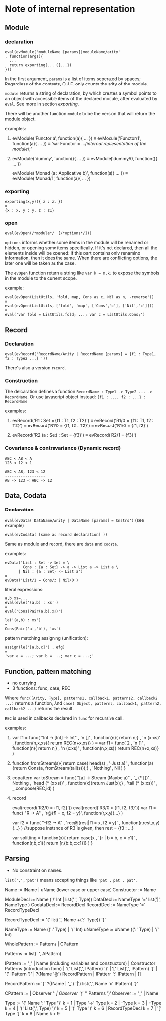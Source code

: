 # Note of internal representation







## Module

### declaration

```
eval(evModule('moduleName [params]|moduleName/arity'
, function(args){
  ...
  return exporting(...)({...})
}))
```

In the first argument, `params` is a list of items seperated by spaces;
Regardless of the contents, Q.J.F. only counts the arity of the module.

`module` returns a string of declaration, by which creates a symbol points to 
an object with accessible items of the declared module, after evaluated by `eval`.
See more in section *exporting*.

There will be another function `module` to be the version that will return the module object.

examples:

1.
    evModule('Functor a', function(a){ ... })
    ≡
    evModule('Functor/1', function(a){ ... })
    ≡
    'var Functor = .../*internal representation of the module*/;'


2.
    evModule('dummy', function(){ ... })
    ≡
    evModule('dummy/0, function(){ ... })


    evModule('Monad (a : Applicative b)', function(a){ ... })
    ≡
    evModule('Monad/1', function(a){ ... })


### exporting

    exporting(x,y)({ z : z1 })
    ≡
    {x : x, y : y, z : z1}

### open

`eval(evOpen(/*module*/, [/*options*/]))`

`options` informs whether some items in the module will be renamed or hidden, 
or opening some items specifically. If it's not declared, 
then all the elements inside will be opened; if this part contains
only renaming information, then it does the same. 
When there are conflicting options, the later one will be taken as the case.

The `evOpen` function return a string like `var k = m.k;` to expose the symbols 
in the module to the current scope.


example:

    eval(evOpen(ListUtils, 'fold, map, Cons as c, Nil as n, -reverse'))
    ≡
    eval(evOpen(ListUtils, ['fold', 'map', ['Cons','c'], ['Nil','c']]))
    ≡
    eval('var fold = ListUtils.fold; ...; var c = ListUtils.Cons;')


















## Record

### Declaration

`eval(evRecord('RecordName/Arity | RecordName [params] = {f1 : Type1, f2 : Type2 ...} '))`

There's also a version `record`.

### Construction

The delcaration defines a function `RecordName : Type1 -> Type2 ... -> RecordName`.
Or use javascript object instead: `{f1 : ..., f2 : ...} : RecordName`

examples:

1.
    evRecord('R1 : Set = {f1 : T1, f2 : T2}')
    ≡
    evRecord('R1/0 = {f1 : T1, f2 : T2}')
    ≡
    evRecord('R1/0 = {f1, f2 : T2}')
    ≡
    evRecord('R1/0 = {f1, f2}')

2.
    evRecord('R2 (a : Set) : Set = {f3}')
    ≡
    evRecord('R2/1 = {f3}')


### Covariance & contravariance (Dynamic record)


    ABC < AB < A
    123 < 12 < 1

    ABC < AB, 123 < 12
    ------------------
    AB -> 123 < ABC -> 12












## Data, Codata

### Declaration

`eval(evData('DataName/Arity | DataName [params] = Cnstrs')` (see example)

`eval(evCodata( [same as record declaration] ))`

Same as module and record, there are `data` and `codata`.


examples:

    evData('List : Set -> Set = \
            Cons : {a : Set} -> a -> List a -> List a \
          | Nil : {a : Set} -> List a')
    ≡
    evData('List/1 = Cons/2 | Nil/0')



literal expressions:

    a,b xs=...
    eval(evle('(a,b) : xs'))
    =
    eval('Cons(Pair(a,b),xs)')

    le('(a,b) : xs')
    =
    Cons(Pair('a','b'), 'xs')


pattern matching assigning (unification):

    assign(le('[a,b,c]') , efg)
    =
    'var a = ...; var b = ...; var c = ...;'









## Function, pattern matching

- no currying
- 3 functions: func, case, REC

Where
`func([Arity, Type], patterns1, callback1, patterns2, callback2 ...)`
returns a function,
And
`case( Object, pattern1, callback1, pattern2, callback2 ...)`
returns the result.

`REC` is used in callbacks declared in `func` for recursive call.

examples:

1.
    var f1 = 
      func( "Int -> [Int] -> Int"
      , 'n []'     , function(n){
                      return n;}
      , 'n (x:xs)' , function(n,x,xs){
                      return REC(n+x,xs)}
      )
    ≡
    var f1 = 
      func( 2
      , 'n []'     , function(n){
                      return n;}
      , 'n (x:xs)' , function(n,x,xs){
                      return REC(n+x,xs)}
      )

2.
    function fromStream(s){
      return case( head(s)
      , '(Just a)' , function(a){return Cons(a, fromStream(tail(s)));}
      , 'Nothing'  , Nil
      )
    }

3. copattern
    var toStream = 
      func( "[a] -> Stream (Maybe a)"
      , '_ (* [])'        , Nothing
      , 'head (* (x:xs))' , function(x){return Just(x);}
      , 'tail (* (x:xs))' , _.compose(REC,id)
      )

4. record

    eval(record('R2/0 = {f1, f2}'))
    eval(record('R3/0 = {f1, f2, f3}'))
    var f1 = 
      func( "R -> A"
      , 'r@{f1 = x, f2 = y}', function(r,x,y){...}
      )

    var f2 =
      func( "-R2 -> A"
      , 'rec@{rest|f1 = x, f2 = y}' , function(r,rest,x,y){...}
      )
    //suppose instance of R3 is given, then rest = {f3 : ...}

    var splitting = function(x){
      return case(x
             , '{r | b = b, c = c1}' , function(r,b,c1){ return [r,{b:b,c:c1}]}
             )
      }














## Parsing

* No constraint on names.

`list(',','pat')` means accepting things like `'pat , pat , pat'`.

Name := lName | uName (lower case or upper case)
Constructor := Name

ModuleDecl := Name ('/' Int | list(' ', Type))
DataDecl   := NameType '=' list('|', NameType )
CodataDecl := RecordDecl
RecordDecl := NameType '=' RecordTypeDecl

RecordTypeDecl := '{' list(',', Name +(':' Type)) '}'


NameType  :=  Name ((':' Type) | '/' Int)
uNameType := uName ((':' Type) | '/' Int)


WholePattern := Patterns | CPattern

Patterns := list(' ', APattern)

IPattern := '_'
         | Name                           (including variables and constructors)
         | Constructor Patterns           (introduction form)
         | '(' List(',', IPattern) ')'
         | '[' List(',', IPattern) ']'
         | '(' IPattern ')'
         | ?(Name '@') RecordPattern
         | IPattern ':' IPattern
         | []

RecordPattern := '{' ?((Name | '_') '|') list(',', Name '=' IPattern) '}'


CPattern :=
          | Observer '*'
          | Observer '(' '*' Patterns ')'
Observer := '_'
          | Name


Type := '{' Name ':' Type '}'    k = 1
      | Type '->' Type           k = 2
      | -Type                    k = 3
      | +Type                    k = 4
      | '(' List(',', Type) ')'  k = 5
      | '(' Type ')'             k = 6
      | RecordTypeDecl           k = 7
      | '[' Type ']'             k = 8
      | Name                     k = 9








